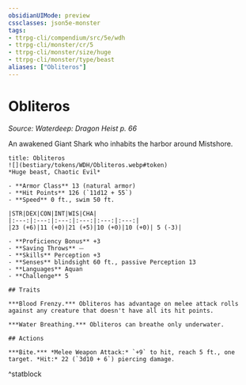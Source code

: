 ```yaml
---
obsidianUIMode: preview
cssclasses: json5e-monster
tags:
- ttrpg-cli/compendium/src/5e/wdh
- ttrpg-cli/monster/cr/5
- ttrpg-cli/monster/size/huge
- ttrpg-cli/monster/type/beast
aliases: ["Obliteros"]
---
```

# Obliteros
*Source: Waterdeep: Dragon Heist p. 66*  

An awakened Giant Shark who inhabits the harbor around Mistshore.

```ad-statblock
title: Obliteros
![](bestiary/tokens/WDH/Obliteros.webp#token)
*Huge beast, Chaotic Evil*

- **Armor Class** 13 (natural armor)
- **Hit Points** 126 (`11d12 + 55`)
- **Speed** 0 ft., swim 50 ft.

|STR|DEX|CON|INT|WIS|CHA|
|:---:|:---:|:---:|:---:|:---:|:---:|
|23 (+6)|11 (+0)|21 (+5)|10 (+0)|10 (+0)| 5 (-3)|

- **Proficiency Bonus** +3
- **Saving Throws** ⏤
- **Skills** Perception +3
- **Senses** blindsight 60 ft., passive Perception 13
- **Languages** Aquan
- **Challenge** 5

## Traits

***Blood Frenzy.*** Obliteros has advantage on melee attack rolls against any creature that doesn't have all its hit points.

***Water Breathing.*** Obliteros can breathe only underwater.

## Actions

***Bite.*** *Melee Weapon Attack:* `+9` to hit, reach 5 ft., one target. *Hit:* 22 (`3d10 + 6`) piercing damage.
```
^statblock
